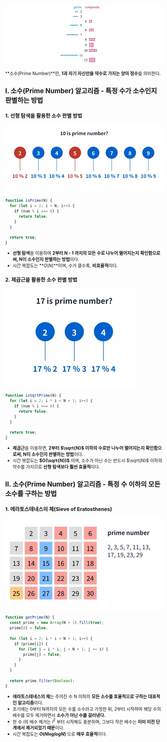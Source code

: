 ![Prime Number](/assets/images/tips/math/prime_number/prime_number.webp)

**소수(Prime Number)**란, **1과 자기 자신만을 약수로 가지는 양의 정수**를 의미한다.

## I. 소수(Prime Number) 알고리즘 - 특정 수가 소수인지 판별하는 방법

### 1. 선형 탐색을 활용한 소수 판별 방법

![선형 소수 판별](/assets/images/tips/math/prime_number/lenear-prime.webp)

```javascript
function isPrime(N) {
  for (let i = 2; i < N; i++) {
    if (num % i === 0) {
      return false;
    }
  }

  return true;
}
```

- **선형 탐색**을 이용하여 **2부터 N - 1 까지의 모든 수로 나누어 떨어지는지 확인함으로써, N이 소수인지 판별하는 방법**이다.
- 시간 복잡도는 **$O(N)$**이며, 수가 클수록, **비효율적**이다.

### 2. 제곱근을 활용한 소수 판별 방법

![제곱근 소수 판별](/assets/images/tips/math/prime_number/sqrt-prime.webp)

```javascript
function isSqrtPrime(N) {
  for (let i = 2; i * i < N + 1; i++) {
    if (num % i === 0) {
      return false;
    }
  }

  return true;
}
```

- **제곱근**을 이용하면, **2부터 $\sqrt{N}$ 이하의 수로만 나누어 떨어지는지 확인함으로써, N이 소수인지 판별하는 방법**이다.
- 시간 복잡도는 **$O(\sqrt{N})$** 이며, 소수가 아닌 수는 반드시 $\sqrt{N}$ 이하의 약수를 가지므로 **선형 탐색보다 훨씬 효율적**이다.

## II. 소수(Prime Number) 알고리즘 - 특정 수 이하의 모든 소수를 구하는 방법

### 1. 에라토스테네스의 체(Sieve of Eratosthenes)

![제곱근 소수 판별](/assets/images/tips/math/prime_number/sieve_of_eratosthenes.webp)

```javascript
function getPrime(N) {
  const prime = new Array(N + 1).fill(true);
  prime[0] = false;

  for (let i = 2; i * i < N + 1; i++) {
    if (prime[i]) {
      for (let j = i * i; j < N + 1; j += i) {
        prime[j] = false;
      }
    }
  }

  return prime.filter(Boolean);
}
```

- **에라토스테네스의 체**는 주어진 수 N 이하의 **모든 소수를 효율적으로 구하는 대표적인 알고리즘**이다.
- 초기에는 0부터 N까지의 모든 수를 소수라고 가정한 뒤, 2부터 시작하여 해당 수의 배수를 모두 제거하면서 **소수가 아닌 수를 걸러낸다.**
- 한 수 i의 배수 제거는 $i^{2}$ 부터 시작해도 충분하며, 그보다 작은 배수는 **이미 이전 단계에서 제거되었기 때문**이다.
- 시간 복잡도는 **$O(N log log N)$** 으로 **매우 효율적**이다.
